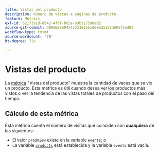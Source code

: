 ```yaml
---
title: Vistas del producto
description: Número de vistas a páginas de producto.
feature: Metrics
exl-id: 6217391d-8b42-4fdf-b05e-b9b117598ad2
source-git-commit: d095628e94a45221815b1d08e35132de09f5ed8f
workflow-type: tm+mt
source-wordcount: '79'
ht-degree: 72%

---
```


# Vistas del producto

La [métrica](overview.md) &quot;Vistas del producto&quot; muestra la cantidad de veces que se vio un producto. Esta métrica es útil cuando desea ver los productos más vistos o ver la tendencia de las vistas totales de productos con el paso del tiempo.

## Cálculo de esta métrica

Esta métrica cuenta el número de visitas que coinciden con **cualquiera** de las siguientes:

* El valor `prodView` existe en la variable [`events`](/help/implement/vars/page-vars/events/events-overview.md); o
* La variable [`products`](/help/implement/vars/page-vars/products.md) está establecida y la variable `events` está vacía.
